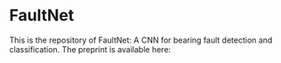 # FaultNet

This is the repository of FaultNet: A CNN for bearing fault detection and classification. The preprint is available here: 
